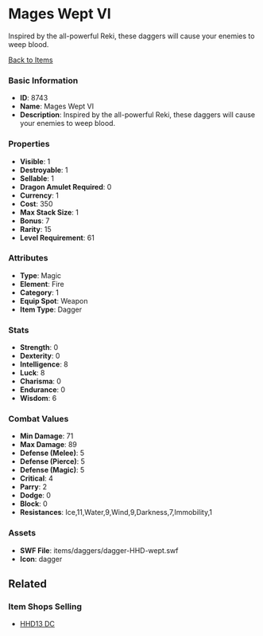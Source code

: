 # Mages Wept VI

Inspired by the all-powerful Reki, these daggers will cause your enemies to weep blood.

[Back to Items](../items.md)

### Basic Information

- **ID**: 8743
- **Name**: Mages Wept VI
- **Description**: Inspired by the all-powerful Reki, these daggers will cause your enemies to weep blood.

### Properties

- **Visible**: 1
- **Destroyable**: 1
- **Sellable**: 1
- **Dragon Amulet Required**: 0
- **Currency**: 1
- **Cost**: 350
- **Max Stack Size**: 1
- **Bonus**: 7
- **Rarity**: 15
- **Level Requirement**: 61

### Attributes

- **Type**: Magic
- **Element**: Fire
- **Category**: 1
- **Equip Spot**: Weapon
- **Item Type**: Dagger

### Stats

- **Strength**: 0
- **Dexterity**: 0
- **Intelligence**: 8
- **Luck**: 8
- **Charisma**: 0
- **Endurance**: 0
- **Wisdom**: 6

### Combat Values

- **Min Damage**: 71
- **Max Damage**: 89
- **Defense (Melee)**: 5
- **Defense (Pierce)**: 5
- **Defense (Magic)**: 5
- **Critical**: 4
- **Parry**: 2
- **Dodge**: 0
- **Block**: 0
- **Resistances**: Ice,11,Water,9,Wind,9,Darkness,7,Immobility,1

### Assets

- **SWF File**: items/daggers/dagger-HHD-wept.swf
- **Icon**: dagger

## Related

### Item Shops Selling

- [HHD13 DC](../item-shops/308-hhd13-dc.md)

